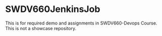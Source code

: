 # SWDV660JenkinsJob
This is for required demo and assignments in SWDV660-Devops Course.  This is not a showcase repository.
